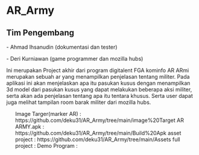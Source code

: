 # AR_Army 
<h2>Tim Pengembang</h2>
<p>- Ahmad Ihsanudin (dokumentasi dan tester)
<p>- Deri Kurniawan (game programmer dan mozilla hubs)

<p> Ini merupakan Project akhir dari program digitalent FGA kominfo
AR ARmi merupakan sebuah ar yang menampilkan penjelasan tentang militer. Pada aplikasi ini akan menjelaskan apa itu pasukan kusus dengan menampilkan 3d model dari pasukan kusus yang dapat melakukan beberapa aksi militer, serta akan ada penjelasan tentang apa itu tentara khusus.
Serta user dapat juga melihat tampilan room barak militer dari mozilla hubs.

<ol>
	Image Targer(marker AR) : https://github.com/deku31/AR_Army/tree/main/image%20Target
	AR ARMY.apk             : https://github.com/deku31/AR_Army/tree/main/Build%20Apk
	asset project           : https://github.com/deku31/AR_Army/tree/main/Assets
	full project            : 
	Demo Program		   : 
</ol>

